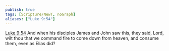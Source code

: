 ```yaml
---
publish: true
tags: [Scripture/NewT, noGraph]
aliases: ["Luke 9:54"]
---
```

[Luke 9:54](https://churchofjesuschrist.org/study/scriptures/nt/luke/9?lang=eng&id=p54#p54) And when his disciples James and John saw this, they said, Lord, wilt thou that we command fire to come down from heaven, and consume them, even as Elias did?
